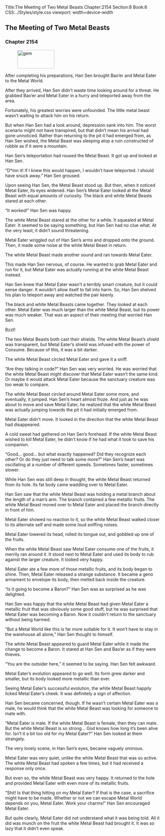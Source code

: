 Title:The Meeting of Two Metal Beasts 
Chapter:2154 
Section:8 
Book:6 
CSS:../Styles/style.css 
viewport: width=device-width
  
## The Meeting of Two Metal Beasts
### Chapter 2154
  
<figure>
	<img src="../Images/gem.gif" alt="gem" id="gem" width="120" height="60" />
</figure>
  

  
After completing his preparations, Han Sen brought Bao’er and Metal Eater to the Metal World.

After they arrived, Han Sen didn’t waste time looking around for a threat. He grabbed Bao’er and Metal Eater in a hurry and teleported away from the area.

Fortunately, his greatest worries were unfounded. The little metal beast wasn’t waiting to attack him on his return.

But when Han Sen had a look around, depression sank into him. The worst scenario might not have transpired, but that didn’t mean his arrival had gone unnoticed. Rather than returning to the pit it had emerged from, as Han Sen wished, the Metal Beast was sleeping atop a ruin constructed of rubble as if it were a mountain.

Han Sen’s teleportation had roused the Metal Beast. It got up and looked at Han Sen.

“D*mn it! If I knew this would happen, I wouldn’t have teleported. I should have snuck away.” Han Sen groused.

Upon seeing Han Sen, the Metal Beast stood up. But then, when it noticed Metal Eater, its eyes widened. Han Sen’s Metal Eater looked at the Metal Beast with equal amounts of curiosity. The black and white Metal Beasts stared at each other.

“It worked!” Han Sen was happy.

The white Metal Beast stared at the other for a while. It squealed at Metal Eater. It seemed to be saying something, but Han Sen had no clue what. At the very least, it didn’t sound threatening.

Metal Eater wriggled out of Han Sen’s arms and dropped onto the ground. Then, it made some noise at the white Metal Beast in return.

The white Metal Beast made another sound and ran towards Metal Eater.

This made Han Sen nervous, of course. He wanted to grab Metal Eater and run for it, but Metal Eater was actually running at the white Metal Beast instead.

Han Sen knew that Metal Eater wasn’t a terribly smart creature, but it could sense danger. It wouldn’t allow itself to fall into harm. So, Han Sen shelved his plan to teleport away and watched the pair keenly.

The black and white Metal Beasts came together. They looked at each other. Metal Eater was much larger than the white Metal Beast, but its power was much weaker. That was an aspect of their meeting that worried Han Sen.

Bzzt!

The two Metal Beasts both cast their shields. The white Metal Beast’s shield was transparent, but Metal Eater’s shield was infused with the power of Consume. Because of this, it was a bit darker.

The white Metal Beast circled Metal Eater and gave it a sniff.

“Are they talking in code?” Han Sen was very worried. He was worried that the white Metal Beast might discover that Metal Eater wasn’t the same kind. Or maybe it would attack Metal Eater because the sanctuary creature was too weak to compare.

The white Metal Beast circled around Metal Eater some more, and eventually, it jumped. Han Sen’s heart almost froze. And just as he was about to move and save Metal Eater, he realized that the white Metal Beast was actually jumping towards the pit it had initially emerged from.

Metal Eater didn’t move. It looked in the direction that the white Metal Beast had disappeared.

A cold sweat had gathered on Han Sen’s forehead. If the white Metal Beast wished to kill Metal Eater, he didn’t know if he had what it took to save his companion.

“Good… good… but what exactly happened? Did they recognize each other? Or do they just need to talk some more?” Han Sen’s heart was oscillating at a number of different speeds. Sometimes faster, sometimes slower.

While Han Sen was still deep in thought, the white Metal Beast returned from its hole. Its fat body came waddling over to Metal Eater.

Han Sen saw that the white Metal Beast was holding a metal branch about the length of a man’s arm. The branch contained a few metallic fruits. The white Metal Beast moved over to Metal Eater and placed the branch directly in front of him.

Metal Eater showed no reaction to it, so the white Metal Beast walked closer to its alternate self and made some loud sniffing noises.

Metal Eater lowered its head, rolled its tongue out, and gobbled up one of the fruits.

When the white Metal Beast saw Metal Eater consume one of the fruits, it merrily ran around it. It stood next to Metal Eater and used its body to rub against the larger creature. It looked very happy.

Metal Eater ate a few more of those metallic fruits, and its body began to shine. Then, Metal Eater released a strange substance. It became a geno armament to envelope its body, then melted back inside the creature.

“Is it going to become a Baron?” Han Sen was as surprised as he was delighted.

Han Sen was happy that the white Metal Beast had given Metal Eater a metallic fruit that was obviously some good stuff, but he was surprised that Metal Eater was becoming a Baron. Now it couldn’t return to the sanctuary without being harmed.

“But a Metal World like this is far more suitable for it. It won’t have to stay in the warehouse all alone,” Han Sen thought to himself.

The white Metal Beast appeared to guard Metal Eater while it made the change to become a Baron. It stared at Han Sen and Bao’er as if they were thieves.

“You are the outsider here,” it seemed to be saying. Han Sen felt awkward.

Metal Eater’s evolution appeared to go well. Its form grew darker and smaller, but its body looked more metallic than ever.

Seeing Metal Eater’s successful evolution, the white Metal Beast happily licked Metal Eater’s cheek. It was definitely a sign of affection.

Han Sen became concerned, though. If he wasn’t certain Metal Eater was a male, he would think that the white Metal Beast was looking for someone to mate with.

“Metal Eater is male. If the white Metal Beast is female, then they can mate. But the white Metal Beast is so strong… God knows how long it’s been alive for. Isn’t it a bit too old for my Metal Eater?” Han Sen looked at them strangely.

The very lovely scene, in Han Sen’s eyes, became vaguely ominous.

Metal Eater was very quiet, unlike the white Metal Beast that was so active. The white Metal Beast had spoken a few times, but it had received a response only once.

But even so, the white Metal Beast was very happy. It returned to the hole and provided Metal Eater with even more of its metallic fruits.

“Shit! Is that thing hitting on my Metal Eater? If that is the case, a sacrifice might have to be made. Whether or not we can escape Metal World depends on you, Metal Eater. Work your charms!” Han Sen encouraged Metal Eater.

But quite clearly, Metal Eater did not understand what it was being told. All it did was munch on the fruit the white Metal Beast had brought it. It was so lazy that it didn’t even speak.
